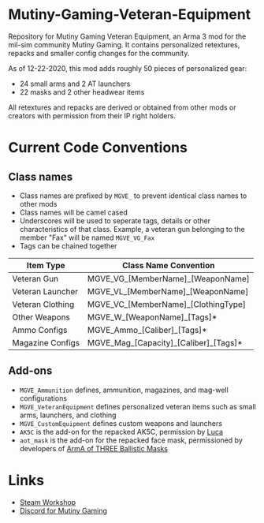#  Mutiny-Gaming-Veteran-Equipment
Repository for Mutiny Gaming Veteran Equipment, an Arma 3 mod for the mil-sim community Mutiny Gaming. It contains personalized retextures, repacks and smaller config changes for the community. 

As of 12-22-2020, this mod adds roughly 50 pieces of personalized gear:
- 24 small arms and 2 AT launchers
- 22 masks and 2 other headwear items

All retextures and repacks are derived or obtained from other mods or creators with permission from their IP right holders.

# Current Code Conventions

## Class names
- Class names are prefixed by `MGVE_` to prevent identical class names to other mods
- Class names will be camel cased
- Underscores will be used to seperate tags, details or other characteristics of that class. Example, a veteran gun belonging to the member "Fax" will be named `MGVE_VG_Fax`
- Tags can be chained together

| Item Type        | Class Name Convention                  |
|------------------|----------------------------------------|
| Veteran Gun      | MGVE_VG_[MemberName]_[WeaponName]      |
| Veteran Launcher | MGVE_VL_[MemberName]_[WeaponName]      |
| Veteran Clothing | MGVE_VC_[MemberName]_[ClothingType]    |
| Other Weapons    | MGVE_W_[WeaponName]_[Tags]\*           |
| Ammo Configs     | MGVE_Ammo_[Caliber]_[Tags]\*           |
| Magazine Configs | MGVE_Mag_[Capacity]\_[Caliber]_[Tags]\*|

## Add-ons
- `MGVE_Ammunition` defines, ammunition, magazines, and mag-well configurations
- `MGVE_VeteranEquipment` defines personalized veteran items such as small arms, launchers, and clothing
- `MGVE_CustomEquipment` defines custom weapons and launchers
- `AK5C` is the add-on for the repacked AK5C, permission by [Luca](https://steamcommunity.com/id/7112015/)
- `aot_mask` is the add-on for the repacked face mask, permissioned by developers of [ArmA of THREE Ballistic Masks](https://steamcommunity.com/sharedfiles/filedetails/?id=2139058466)

# Links
- [Steam Workshop](https://steamcommunity.com/sharedfiles/filedetails/?id=2234800863)
- [Discord for Mutiny Gaming](https://discord.gg/G4kH3sT)